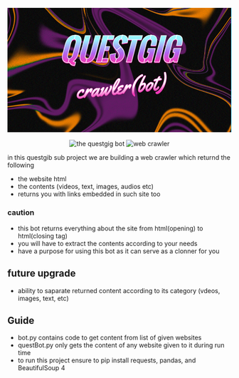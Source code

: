 
<p align="center">
  <img src="https://github.com/Levi-Chinecherem/QuestGig/blob/main/photos/crawler_logo.PNG" width="1000" alt="web crawler" title="questgig web crawler">
</p>
<p align="center">
  <img src="https://img.shields.io/badge/QuestGig-Crawler%2FBot-blueviolet" width="350" title="the questgig bot">
  <img src="https://img.shields.io/badge/QuestGig-Web%20Crawler-blueviolet" width="350" alt="web crawler" title="questgig web crawler">
</p>

in this questgib sub project we are building a web crawler which returnd the following
* the website html
* the contents (videos, text, images, audios etc)
* returns you with links embedded in such site too

### caution
* this bot returns everything about the site from html(opening) to html(closing tag)
* you will have to extract the contents according to your needs
* have a purpose for using this bot as it can serve as a clonner for you

## future upgrade
* ability to saparate returned content according to its category (vdeos, images, text, etc)

## Guide
* bot.py contains code to get content from list of given websites
* questBot.py only gets the content of any website given to it during run time
* to run this project ensure to pip install requests, pandas, and BeautifulSoup 4
